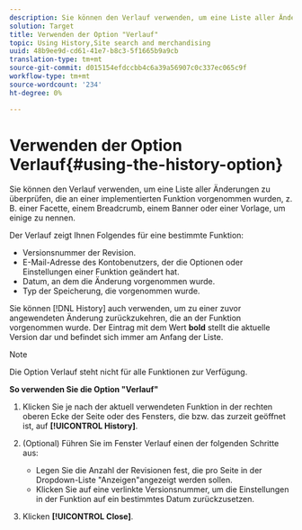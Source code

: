 ```yaml
---
description: Sie können den Verlauf verwenden, um eine Liste aller Änderungen zu überprüfen, die an einer implementierten Funktion vorgenommen wurden, z. B. einer Facette, einem Breadcrumb, einem Banner oder einer Vorlage, um einige zu nennen.
solution: Target
title: Verwenden der Option "Verlauf"
topic: Using History,Site search and merchandising
uuid: 48b9ee9d-cd61-41e7-b8c3-5f1665b9a9cb
translation-type: tm+mt
source-git-commit: d015154efdccbb4c6a39a56907c0c337ec065c9f
workflow-type: tm+mt
source-wordcount: '234'
ht-degree: 0%

---
```



# Verwenden der Option Verlauf{#using-the-history-option}

Sie können den Verlauf verwenden, um eine Liste aller Änderungen zu überprüfen, die an einer implementierten Funktion vorgenommen wurden, z. B. einer Facette, einem Breadcrumb, einem Banner oder einer Vorlage, um einige zu nennen.

Der Verlauf zeigt Ihnen Folgendes für eine bestimmte Funktion:

* Versionsnummer der Revision.
* E-Mail-Adresse des Kontobenutzers, der die Optionen oder Einstellungen einer Funktion geändert hat.
* Datum, an dem die Änderung vorgenommen wurde.
* Typ der Speicherung, die vorgenommen wurde.

Sie können [!DNL History] auch verwenden, um zu einer zuvor angewendeten Änderung zurückzukehren, die an der Funktion vorgenommen wurde. Der Eintrag mit dem Wert **bold** stellt die aktuelle Version dar und befindet sich immer am Anfang der Liste.

>[!NOTE]
>
>Die Option Verlauf steht nicht für alle Funktionen zur Verfügung.

**So verwenden Sie die Option &quot;Verlauf&quot;**

1. Klicken Sie je nach der aktuell verwendeten Funktion in der rechten oberen Ecke der Seite oder des Fensters, die bzw. das zurzeit geöffnet ist, auf **[!UICONTROL History]**.
1. (Optional) Führen Sie im Fenster Verlauf einen der folgenden Schritte aus:

   * Legen Sie die Anzahl der Revisionen fest, die pro Seite in der Dropdown-Liste &quot;Anzeigen&quot;angezeigt werden sollen.
   * Klicken Sie auf eine verlinkte Versionsnummer, um die Einstellungen in der Funktion auf ein bestimmtes Datum zurückzusetzen.

1. Klicken **[!UICONTROL Close]**.
